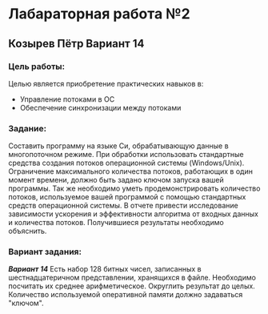 # **Лабараторная работа №2**
## **Козырев Пётр Вариант 14**


### Цель работы:

Целью является приобретение практических навыков в:
- Управление потоками в ОС 
- Обеспечение синхронизации между потоками


### Задание:

Составить программу на языке Си, обрабатывающую данные в многопоточном режиме. При 
обработки использовать стандартные средства создания потоков операционной системы 
(Windows/Unix). Ограничение максимального количества потоков, работающих в один момент 
времени, должно быть задано ключом запуска вашей программы.
Так же необходимо уметь продемонстрировать количество потоков, используемое вашей 
программой с помощью стандартных средств операционной системы.
В отчете привести исследование зависимости ускорения и эффективности алгоритма от входных 
данных и количества потоков. Получившиеся результаты необходимо объяснить.

### Вариант задания:

***Вариант 14*** Есть набор 128 битных чисел, записанных в шестнадцатеричном представлении, 
хранящихся в файле. Необходимо посчитать их среднее арифметическое. Округлить 
результат до целых. Количество используемой оперативной памяти должно задаваться 
"ключом".